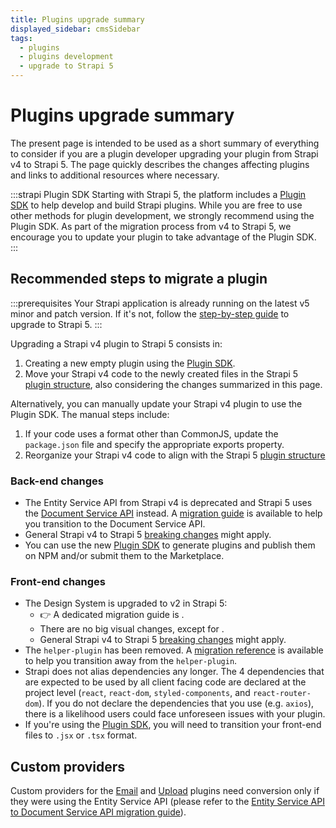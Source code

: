 ```yaml
---
title: Plugins upgrade summary
displayed_sidebar: cmsSidebar
tags:
  - plugins
  - plugins development
  - upgrade to Strapi 5
---
```


# Plugins upgrade summary

The present page is intended to be used as a short summary of everything to consider if you are a plugin developer upgrading your plugin from Strapi v4 to Strapi 5. The page quickly describes the changes affecting plugins and links to additional resources where necessary.

:::strapi Plugin SDK
Starting with Strapi 5, the platform includes a [Plugin SDK](/cms/plugins-development/plugin-sdk) to help develop and build Strapi plugins. While you are free to use other methods for plugin development, we strongly recommend using the Plugin SDK. As part of the migration process from v4 to Strapi 5, we encourage you to update your plugin to take advantage of the Plugin SDK.
:::

## Recommended steps to migrate a plugin
:::prerequisites
Your Strapi application is already running on the latest v5 minor and patch version. If it's not, follow the [step-by-step guide](/cms/migration/v4-to-v5/step-by-step) to upgrade to Strapi 5.
:::

Upgrading a Strapi v4 plugin to Strapi 5 consists in:

1. Creating a new empty plugin using the [Plugin SDK](/cms/plugins-development/create-a-plugin).
2. Move your Strapi v4 code to the newly created files in the Strapi 5 [plugin structure](/cms/plugins-development/plugin-structure), also considering the changes summarized in this page.

Alternatively, you can manually update your Strapi v4 plugin to use the Plugin SDK.
The manual steps include:
1. If your code uses a format other than CommonJS, update the `package.json` file and specify the appropriate exports property.
2. Reorganize your Strapi v4 code to align with the Strapi 5 [plugin structure](/cms/plugins-development/plugin-structure)

### Back-end changes

- The Entity Service API from Strapi v4 is deprecated and Strapi 5 uses the [Document Service API](/cms/api/document-service) instead. A [migration guide](/cms/migration/v4-to-v5/additional-resources/from-entity-service-to-document-service) is available to help you transition to the Document Service API.
- General Strapi v4 to Strapi 5 [breaking changes](/cms/migration/v4-to-v5/breaking-changes) might apply.
- You can use the new [Plugin SDK](/cms/plugins-development/create-a-plugin) to generate plugins and publish them on NPM and/or submit them to the Marketplace.

### Front-end changes

- The Design System is upgraded to v2 in Strapi 5:
  - 👉 A dedicated migration guide is <ExternalLink to="https://design-system-git-main-strapijs.vercel.app/?path=/docs/getting-started-migration-guides-v1-to-v2--docs" text="available in the Design System documentation"/>.
  - There are no big visual changes, except for <ExternalLink to="https://design-system-git-main-strapijs.vercel.app/?path=/docs/foundations-icons-overview--docs" text="icons"/>.
  - General Strapi v4 to Strapi 5 [breaking changes](/cms/migration/v4-to-v5/breaking-changes) might apply.
- The `helper-plugin` has been removed. A [migration reference](/cms/migration/v4-to-v5/additional-resources/helper-plugin) is available to help you transition away from the `helper-plugin`.
- Strapi does not alias dependencies any longer. The 4 dependencies that are expected to be used by all client facing code are declared at the project level (`react`, `react-dom`, `styled-components`, and `react-router-dom`). If you do not declare the dependencies that you use (e.g. `axios`), there is a likelihood users could face unforeseen issues with your plugin.
- If you're using the [Plugin SDK](/cms/plugins-development/create-a-plugin), you will need to transition your front-end files to `.jsx` or `.tsx` format.

## Custom providers

Custom providers for the [Email](/cms/features/email#providers) and [Upload](/cms/features/media-library#providers) plugins need conversion only if they were using the Entity Service API (please refer to the [Entity Service API to Document Service API migration guide](/cms/migration/v4-to-v5/additional-resources/from-entity-service-to-document-service)).
